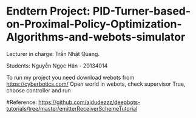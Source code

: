 # Endtern Project: PID-Turner-based-on-Proximal-Policy-Optimization-Algorithms-and-webots-simulator
Lecturer in charge: Trần Nhật Quang.

Students: Nguyễn Ngọc Hân - 20134014

To run my project you need download webots from https://cyberbotics.com/
Open world in webots, check supervisor True, choose controller and run

#Reference: https://github.com/aidudezzz/deepbots-tutorials/tree/master/emitterReceiverSchemeTutorial
